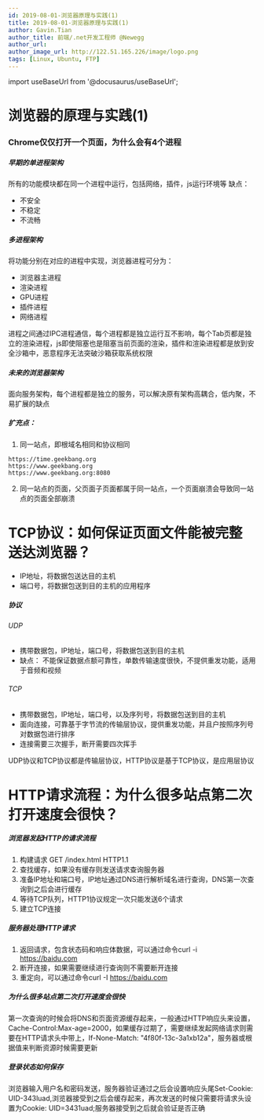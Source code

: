 ```yaml
---
id: 2019-08-01-浏览器原理与实践(1)
title: 2019-08-01-浏览器原理与实践(1)
author: Gavin.Tian
author_title: 前端/.net开发工程师 @Newegg
author_url:
author_image_url: http://122.51.165.226/image/logo.png
tags: [Linux, Ubuntu, FTP]
---
```

import useBaseUrl from '@docusaurus/useBaseUrl';

# 浏览器的原理与实践(1)
### Chrome仅仅打开一个页面，为什么会有4个进程
##### 早期的单进程架构
所有的功能模块都在同一个进程中运行，包括网络，插件，js运行环境等
缺点：
- 不安全
- 不稳定
- 不流畅
##### 多进程架构
将功能分别在对应的进程中实现，浏览器进程可分为：
<!--truncate-->
- 浏览器主进程
- 渲染进程
- GPU进程
- 插件进程
- 网络进程

进程之间通过IPC进程通信，每个进程都是独立运行互不影响，每个Tab页都是独立的渲染进程，js即使阻塞也是阻塞当前页面的渲染，插件和渲染进程都是放到安全沙箱中，恶意程序无法突破沙箱获取系统权限
##### 未来的浏览器架构
面向服务架构，每个进程都是独立的服务，可以解决原有架构高耦合，低内聚，不易扩展的缺点

##### 扩充点：
1. 同一站点，即根域名相同和协议相同
```
https://time.geekbang.org
https://www.geekbang.org
https://www.geekbang.org:8080
```
2. 同一站点的页面，父页面子页面都属于同一站点，一个页面崩溃会导致同一站点的页面全部崩溃

# TCP协议：如何保证页面文件能被完整送达浏览器？
- IP地址，将数据包送达目的主机
- 端口号，将数据包送到目的主机的应用程序

##### 协议
###### UDP
- 携带数据包，IP地址，端口号，将数据包送到目的主机
- 缺点： 不能保证数据点额可靠性，单数传输速度很快，不提供重发功能，适用于音频和视频
###### TCP
- 携带数据包，IP地址，端口号，以及序列号，将数据包送到目的主机
- 面向连接，可靠基于字节流的传输层协议，提供重发功能，并且户按照序列号对数据包进行排序
- 连接需要三次握手，断开需要四次挥手

UDP协议和TCP协议都是传输层协议，HTTP协议是基于TCP协议，是应用层协议

# HTTP请求流程：为什么很多站点第二次打开速度会很快？
##### 浏览器发起HTTP的请求流程
1. 构建请求 GET /index.html HTTP1.1
2. 查找缓存，如果没有缓存则发送请求查询服务器
3. 准备IP地址和端口号，IP地址通过DNS进行解析域名进行查询，DNS第一次查询到之后会进行缓存
4. 等待TCP队列，HTTP1协议规定一次只能发送6个请求
5. 建立TCP连接
##### 服务器处理HTTP请求
1. 返回请求，包含状态码和响应体数据，可以通过命令curl -i https://baidu.com
2. 断开连接，如果需要继续进行查询则不需要断开连接
3. 重定向，可以通过命令curl -I https://baidu.com
##### 为什么很多站点第二次打开速度会很快
第一次查询的时候会将DNS和页面资源缓存起来，一般通过HTTP响应头来设置，Cache-Control:Max-age=2000，如果缓存过期了，需要继续发起网络请求则需要在HTTP请求头中带上，If-None-Match: "4f80f-13c-3a1xb12a"，服务器或根据值来判断资源时候需要更新
##### 登录状态如何保存
浏览器输入用户名和密码发送，服务器验证通过之后会设置响应头尾Set-Cookie: UID-343luad,浏览器接受到之后会缓存起来，再次发送的时候只需要将请求头设置为Cookie: UID=3431uad;服务器接受到之后就会验证是否正确